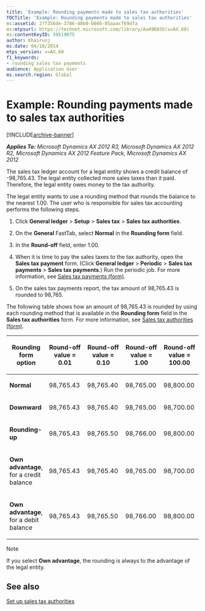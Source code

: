```yaml
---
title: 'Example: Rounding payments made to sales tax authorities'
TOCTitle: 'Example: Rounding payments made to sales tax authorities'
ms:assetid: 27f356de-3786-40b0-b866-05aaacf69dfa
ms:mtpsurl: https://technet.microsoft.com/library/Aa496835(v=AX.60)
ms:contentKeyID: 39519075
author: Khairunj
ms.date: 04/18/2014
mtps_version: v=AX.60
f1_keywords:
- rounding sales tax payments
audience: Application User
ms.search.region: Global
---
```


# Example: Rounding payments made to sales tax authorities 


[!INCLUDE[archive-banner](includes/archive-banner.md)]


_**Applies To:** Microsoft Dynamics AX 2012 R3, Microsoft Dynamics AX 2012 R2, Microsoft Dynamics AX 2012 Feature Pack, Microsoft Dynamics AX 2012_

The sales tax ledger account for a legal entity shows a credit balance of -98,765.43. The legal entity collected more sales taxes than it paid. Therefore, the legal entity owes money to the tax authority.

The legal entity wants to use a rounding method that rounds the balance to the nearest 1.00. The user who is responsible for sales tax accounting performs the following steps.

1.  Click **General ledger** \> **Setup** \> **Sales tax** \> **Sales tax authorities**.

2.  On the **General** FastTab, select **Normal** in the **Rounding form** field.

3.  In the **Round-off** field, enter 1.00.

4.  When it is time to pay the sales taxes to the tax authority, open the **Sales tax payment** form. (Click **General ledger** \> **Periodic** \> **Sales tax payments** \> **Sales tax payments**.) Run the periodic job. For more information, see [Sales tax payments (form)](https://technet.microsoft.com/library/aa583763\(v=ax.60\)).

5.  On the sales tax payments report, the tax amount of 98,765.43 is rounded to 98,765.

The following table shows how an amount of 98,765.43 is rounded by using each rounding method that is available in the **Rounding form** field in the **Sales tax authorities** form. For more information, see [Sales tax authorities (form)](https://technet.microsoft.com/library/aa552841\(v=ax.60\)).

<table>
<colgroup>
<col style="width: 20%" />
<col style="width: 20%" />
<col style="width: 20%" />
<col style="width: 20%" />
<col style="width: 20%" />
</colgroup>
<thead>
<tr class="header">
<th><p><strong>Rounding form</strong> option</p></th>
<th><p><strong>Round-off</strong> value = 0.01</p></th>
<th><p><strong>Round-off</strong> value = 0.10</p></th>
<th><p><strong>Round-off</strong> value = 1.00</p></th>
<th><p><strong>Round-off</strong> value = 100.00</p></th>
</tr>
</thead>
<tbody>
<tr class="odd">
<td><p><strong>Normal</strong></p></td>
<td><p>98,765.43</p></td>
<td><p>98,765.40</p></td>
<td><p>98,765.00</p></td>
<td><p>98,800.00</p></td>
</tr>
<tr class="even">
<td><p><strong>Downward</strong></p></td>
<td><p>98,765.43</p></td>
<td><p>98,765.40</p></td>
<td><p>98,765.00</p></td>
<td><p>98,700.00</p></td>
</tr>
<tr class="odd">
<td><p><strong>Rounding-up</strong></p></td>
<td><p>98,765.43</p></td>
<td><p>98,765.50</p></td>
<td><p>98,766.00</p></td>
<td><p>98,800.00</p></td>
</tr>
<tr class="even">
<td><p><strong>Own advantage</strong>, for a credit balance</p>
<p></p></td>
<td><p>98,765.43</p></td>
<td><p>98,765.40</p></td>
<td><p>98,765.00</p></td>
<td><p>98,700.00</p></td>
</tr>
<tr class="odd">
<td><p><strong>Own advantage</strong>, for a debit balance</p>
<p></p></td>
<td><p>98,765.43</p></td>
<td><p>98,765.50</p></td>
<td><p>98,766.00</p></td>
<td><p>98,800.00</p></td>
</tr>
</tbody>
</table>



> [!NOTE]
> <P>If you select <STRONG>Own advantage</STRONG>, the rounding is always to the advantage of the legal entity.</P>



## See also

[Set up sales tax authorities](set-up-sales-tax-authorities.md)

  


